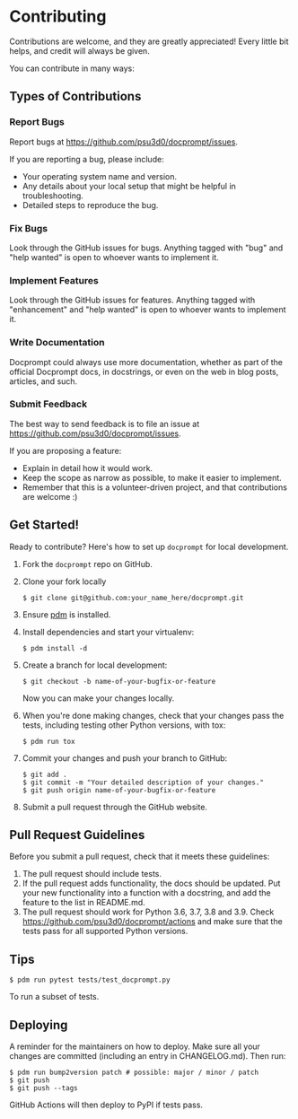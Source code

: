 # Contributing

Contributions are welcome, and they are greatly appreciated! Every little bit
helps, and credit will always be given.

You can contribute in many ways:

## Types of Contributions

### Report Bugs

Report bugs at https://github.com/psu3d0/docprompt/issues.

If you are reporting a bug, please include:

* Your operating system name and version.
* Any details about your local setup that might be helpful in troubleshooting.
* Detailed steps to reproduce the bug.

### Fix Bugs

Look through the GitHub issues for bugs. Anything tagged with "bug" and "help
wanted" is open to whoever wants to implement it.

### Implement Features

Look through the GitHub issues for features. Anything tagged with "enhancement"
and "help wanted" is open to whoever wants to implement it.

### Write Documentation

Docprompt could always use more documentation, whether as part of the
official Docprompt docs, in docstrings, or even on the web in blog posts,
articles, and such.

### Submit Feedback

The best way to send feedback is to file an issue at https://github.com/psu3d0/docprompt/issues.

If you are proposing a feature:

* Explain in detail how it would work.
* Keep the scope as narrow as possible, to make it easier to implement.
* Remember that this is a volunteer-driven project, and that contributions
  are welcome :)

## Get Started!

Ready to contribute? Here's how to set up `docprompt` for local development.

1. Fork the `docprompt` repo on GitHub.
2. Clone your fork locally

    ```
    $ git clone git@github.com:your_name_here/docprompt.git
    ```

3. Ensure [pdm](https://pdm-project.org/en/latest/) is installed.
4. Install dependencies and start your virtualenv:

    ```
    $ pdm install -d
    ```

5. Create a branch for local development:

    ```
    $ git checkout -b name-of-your-bugfix-or-feature
    ```

    Now you can make your changes locally.

6. When you're done making changes, check that your changes pass the
   tests, including testing other Python versions, with tox:

    ```
    $ pdm run tox
    ```

7. Commit your changes and push your branch to GitHub:

    ```
    $ git add .
    $ git commit -m "Your detailed description of your changes."
    $ git push origin name-of-your-bugfix-or-feature
    ```

8. Submit a pull request through the GitHub website.

## Pull Request Guidelines

Before you submit a pull request, check that it meets these guidelines:

1. The pull request should include tests.
2. If the pull request adds functionality, the docs should be updated. Put
   your new functionality into a function with a docstring, and add the
   feature to the list in README.md.
3. The pull request should work for Python 3.6, 3.7, 3.8 and 3.9. Check
   https://github.com/psu3d0/docprompt/actions
   and make sure that the tests pass for all supported Python versions.

## Tips

```
$ pdm run pytest tests/test_docprompt.py
```

To run a subset of tests.


## Deploying

A reminder for the maintainers on how to deploy.
Make sure all your changes are committed (including an entry in CHANGELOG.md).
Then run:

```
$ pdm run bump2version patch # possible: major / minor / patch
$ git push
$ git push --tags
```

GitHub Actions will then deploy to PyPI if tests pass.
